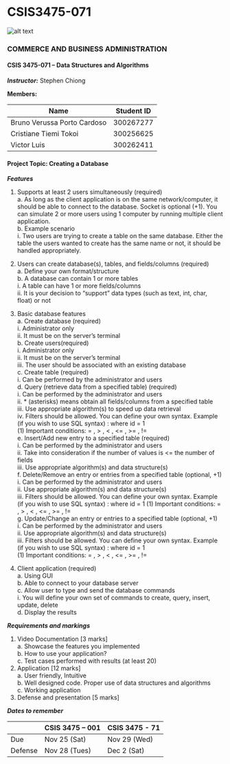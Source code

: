 # CSIS3475-071

![alt text](https://www.douglascollege.ca/-/media/9702A49D25404AAB8EB0DAB389A90B43.ashx "Douglas College Logo")

### COMMERCE AND BUSINESS ADMINISTRATION
#### CSIS 3475-071 – Data Structures and Algorithms
***Instructor:*** Stephen Chiong

**Members:**

| Name | Student ID |
| ------ | ------ |
| Bruno Verussa Porto Cardoso | 300267277 |
| Cristiane Tiemi Tokoi | 300256625 |
| Victor Luis | 300262411 |

#### Project Topic: Creating a Database

***Features***
1. Supports at least 2 users simultaneously (required)  
   a. As long as the client application is on the same network/computer, it should be able to connect to the database. Socket is optional (+1). You can simulate 2 or more users using 1 computer by running multiple client application.  
   b. Example scenario  
      i. Two users are trying to create a table on the same database. Either the table the users wanted to create has the same name or not, it should be handled appropriately.  
2. Users can create database(s), tables, and fields/columns (required)  
   a. Define your own format/structure  
   b. A database can contain 1 or more tables  
      i. A table can have 1 or more fields/columns  
      ii. It is your decision to “support” data types (such as text, int, char, float) or not  
3. Basic database features  
   a. Create database (required)  
      i. Administrator only  
      ii. It must be on the server’s terminal  
   b. Create users(required)  
      i. Administrator only  
      ii. It must be on the server’s terminal  
      iii. The user should be associated with an existing database  
   c. Create table (required)  
      i. Can be performed by the administrator and users  
   d. Query (retrieve data from a specified table) (required)  
      i. Can be performed by the administrator and users  
      ii. * (asterisks) means obtain all fields/columns from a specified table  
      iii. Use appropriate algorithm(s) to speed up data retrieval  
      iv. Filters should be allowed. You can define your own syntax. Example (if you wish to use SQL syntax) : where id = 1  
      (1) Important conditions: = , > , < , <= , >= , !=  
   e. Insert/Add new entry to a specified table (required)  
      i. Can be performed by the administrator and users  
      ii. Take into consideration if the number of values is <= the number of fields  
      iii. Use appropriate algorithm(s) and data structure(s)  
   f. Delete/Remove an entry or entries from a specified table (optional, +1)  
      i. Can be performed by the administrator and users  
      ii. Use appropriate algorithm(s) and data structure(s)  
      iii. Filters should be allowed. You can define your own syntax. Example (if you wish to use SQL syntax) : where id = 1 
      (1) Important conditions: = , > , < , <= , >= , !=  
   g. Update/Change an entry or entries to a specified table (optional, +1)  
      i. Can be performed by the administrator and users  
      ii. Use appropriate algorithm(s) and data structure(s)  
      iii. Filters should be allowed. You can define your own syntax. Example (if you wish to use SQL syntax) : where id = 1  
      (1) Important conditions: = , > , < , <= , >= , !=  

4. Client application (required)  
   a. Using GUI  
   b. Able to connect to your database server  
   c. Allow user to type and send the database commands  
      i. You will define your own set of commands to create, query, insert, update, delete  
   d. Display the results  

***Requirements and markings***

1. Video Documentation          [3 marks]  
   a. Showcase the features you implemented  
   b. How to use your application?  
   c. Test cases performed with results (at least 20)  
2. Application                  [12 marks]  
   a. User friendly, Intuitive  
   b. Well designed code. Proper use of data structures and algorithms  
   c. Working application  
3. Defense and presentation     [5 marks]  


***Dates to remember***

|| CSIS 3475 – 001 | CSIS 3475 - 71 |
| ------ | ------ | ------ | 
| Due | Nov 25 (Sat) | Nov 29 (Wed) |
| Defense | Nov 28 (Tues) | Dec 2 (Sat) |
